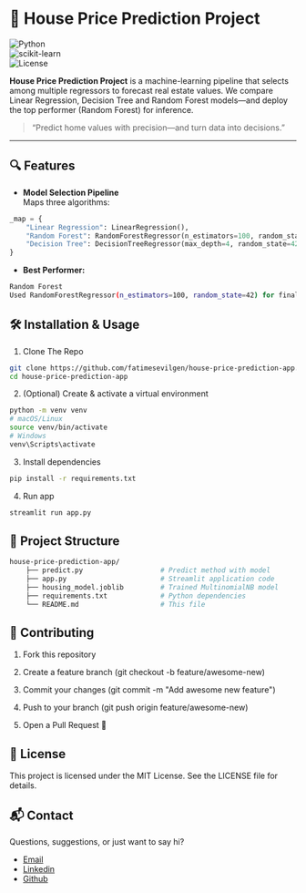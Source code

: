 # 🚀 House Price Prediction Project

![Python](https://img.shields.io/badge/Python-3.8%2B-blue)  
![scikit-learn](https://img.shields.io/badge/scikit--learn-0.24%2B-orange)  
![License](https://img.shields.io/badge/License-MIT-green)  

**House Price Prediction Project** is a machine-learning pipeline that selects among multiple regressors to forecast real estate values. We compare Linear Regression, Decision Tree and Random Forest models—and deploy the top performer (Random Forest) for inference.

> “Predict home values with precision—and turn data into decisions.”

---

## 🔍 Features

- **Model Selection Pipeline**  
Maps three algorithms:
```python
_map = {
    "Linear Regression": LinearRegression(),
    "Random Forest": RandomForestRegressor(n_estimators=100, random_state=42),
    "Decision Tree": DecisionTreeRegressor(max_depth=4, random_state=42)
}
```

- **Best Performer:** 
```bash
Random Forest
Used RandomForestRegressor(n_estimators=100, random_state=42) for final predictions.
```

## 🛠️ Installation & Usage

1. Clone The Repo

```bash
git clone https://github.com/fatimesevilgen/house-price-prediction-app.git
cd house-price-prediction-app
```

2. (Optional) Create & activate a virtual environment

```bash
python -m venv venv
# macOS/Linux
source venv/bin/activate
# Windows
venv\Scripts\activate
```

3. Install dependencies

```bash
pip install -r requirements.txt
```

4. Run app

```bash
streamlit run app.py
```

## 📁 Project Structure

```bash
house-price-prediction-app/
    ├── predict.py                   # Predict method with model
    ├── app.py                       # Streamlit application code
    ├── housing_model.joblib         # Trained MultinomialNB model
    ├── requirements.txt             # Python dependencies
    └── README.md                    # This file
```

## 🤝 Contributing

1. Fork this repository

2. Create a feature branch (git checkout -b feature/awesome-new)

3. Commit your changes (git commit -m "Add awesome new feature")

4. Push to your branch (git push origin feature/awesome-new)

5. Open a Pull Request 🚀

## 📄 License
This project is licensed under the MIT License. See the LICENSE file for details.

## 📬 Contact
Questions, suggestions, or just want to say hi?

- [Email](fatimesevilen@gmail.com)
- [Linkedin](https://www.linkedin.com/in/fatimesevilgen1/)
- [Github](https://github.com/fatimesevilgen)